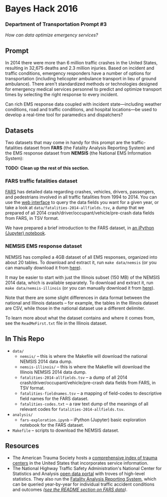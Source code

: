 # Bayes Hack 2016

### Department of Transportation Prompt #3
_How can data optimize emergency services?_

## Prompt

In 2014 there were more than 6 million traffic crashes in the United States, resulting in 32,675 deaths and 2.3 million injuries. Based on incident and traffic conditions, emergency responders have a number of options for transportation (including helicopter ambulance transport in lieu of ground ambulance). There aren't standardized methods or technologies designed for emergency medical services personnel to predict and optimize transport times by selecting the right response to every incident.

Can rich EMS response data coupled with incident state—including weather conditions, road and traffic conditions, and hospital locations—be used to develop a real-time tool for paramedics and dispatchers?

## Datasets

Two datasets that may come in handy for this prompt are the traffic-fatalities dataset from **FARS** (the Fatality Analysis Reporting System) and the EMS response dataset from **NEMSIS** (the National EMS Information System):

**TODO: Clean up the rest of this section.**

### FARS traffic fatalities dataset

[FARS](http://www-fars.nhtsa.dot.gov//QueryTool/QuerySection/SelectYear.aspx) has detailed data regarding crashes, vehicles, drivers, passengers, and pedestrians involved in all traffic fatalities from 1994 to 2014. You can use the [web interface](http://www-fars.nhtsa.dot.gov//QueryTool/QuerySection/SelectYear.aspx) to query the data fields you want for a given year, or take a look at `data/fatalities-2014-allfields.tsv`, a dump that we prepared of all 2014 crash/driver/occupant/vehicle/pre-crash data fields from FARS, in TSV format.

We have prepared a brief introduction to the FARS dataset, in [an iPython (Jupyter) notebook](https://github.com/bayesimpact/bayeshack-transportation-ems/blob/master/analysis/fars-exploration.ipynb).

### NEMSIS EMS response dataset

NEMSIS has compiled a 4GB dataset of all EMS responses, organized into about 20 tables. To download and extract it, run `make data/nemsis` (or you can manually download it from [here](https://www.dropbox.com/s/nbuuiuw7yxuw94a/NEMSIS-2014-public-dataset.tar.gz?dl=0)).

It may be easier to start with just the Illinois subset (150 MB) of the NEMSIS 2014 data, which is available separately. To download and extract it, run `make data/nemsis-illinois` (or you can manually download it from [here](https://www.dropbox.com/s/qxs3vpehq8a3eyc/nemsis-illinois.tar.gz?dl=0)).

Note that there are some slight differences in data format between the national and Illinois datasets – for example, the tables in the Illinois dataset are CSV, while those in the national dataset use a different delimiter.

To learn more about what the dataset contains and where it comes from, see the `ReadMeFirst.txt` file in the Illinois dataset.

## In This Repo

* `data/`
  * `nemsis/` – this is where the Makefile will download the national NEMSIS 2014 data dump.
  * `nemsis-illinois/` – this is where the Makefile will download the Illinois NEMSIS 2014 data dump.
  * `fatalities-2014-allfields.tsv` – a dump of all 2014 crash/driver/occupant/vehicle/pre-crash data fields from FARS, in TSV format.
  * `fatalities-fieldnames.tsv` – a mapping of field-codes to descriptive field names for the FARS dataset.
  * `fatalities-codes.txt` – a raw text dump of the meanings of all relevant codes for `fatalities-2014-allfields.tsv`.
* `analysis/`
  * `fars-exploration.ipynb` – iPython (Jupyter) basic exploration notebook for the FARS dataset.
* `Makefile` – scripts to download the NEMSIS dataset.

## Resources

- The American Trauma Society hosts a [comprehensive index of trauma centers](http://www.amtrauma.org/?page=FindTraumaCenter) in the United States that incorporates service information.
- The National Highway Traffic Safety Administration's National Center for Statistics and Analysis [open data portal](http://www.nhtsa.gov/NCSA) with troves of high-level statistics. They also run the [Fatality Analysis Reporting System](http://www-fars.nhtsa.dot.gov//QueryTool/QuerySection/SelectYear.aspx), which can be queried year-by-year for individual traffic accident conditions and outcomes _([see the README section on FARS data](#fars-traffic-fatalities-dataset))_.
